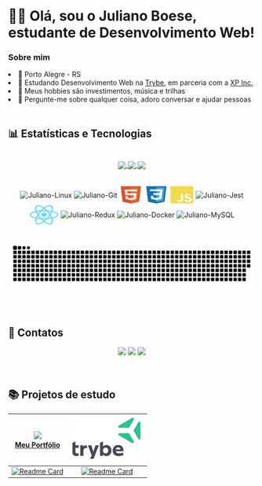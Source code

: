 # 👨‍💻 Olá, sou o Juliano Boese, estudante de Desenvolvimento Web!

<h3><strong>Sobre mim</strong></h3>

<div align="left" style="display: inline_block">
  <li> 🧉 Porto Alegre - RS</li>
  <li> 🔭 Estudando Desenvolvimento Web na <a href="https://betrybe.com">Trybe</a>, em parceria com a <a href="https://www.xpinc.com/">XP Inc.</a></li>
  <li> 🎸 Meus hobbies são investimentos, música e trilhas</li>
  <li> 💬 Pergunte-me sobre qualquer coisa, adoro conversar e ajudar pessoas</li>
</div>
<br>

## 📊 Estatísticas e Tecnologias

<br>
<div align="center">
<a href="https://github.com/anuraghazra/github-readme-stats">
  <img align="center" width="380px" src="https://github-readme-stats.vercel.app/api?username=julianoboese&count_private=true&show_icons=true&theme=nord" />
</a>
<a href="https://git.io/streak-stats">
  <img align="center" width="380px" src="http://github-readme-streak-stats.herokuapp.com?user=julianoboese&theme=nord&date_format=M%20j%5B%2C%20Y%5D" />
</a>
<a href="https://github.com/anuraghazra/github-readme-stats">
  <img align="center" width="380px" src="https://github-readme-stats.vercel.app/api/top-langs/?username=julianoboese&layout=compact&theme=nord" />
</a>
</div>
<br>
<div align="center" style="display: inline_block"><br>
  <img align="center" alt="Juliano-Linux" height="36" width="48" src="https://cdn.jsdelivr.net/gh/devicons/devicon/icons/linux/linux-original.svg" />
  <img align="center" alt="Juliano-Git" height="36" width="48" src="https://cdn.jsdelivr.net/gh/devicons/devicon/icons/git/git-original.svg" />
  <img align="center" alt="Juliano-HTML" height="36" width="48" src="https://raw.githubusercontent.com/devicons/devicon/master/icons/html5/html5-original.svg">
  <img align="center" alt="Juliano-CSS" height="36" width="48" src="https://raw.githubusercontent.com/devicons/devicon/master/icons/css3/css3-original.svg">
  <img align="center" alt="Juliano-Js" height="36" width="48" src="https://raw.githubusercontent.com/devicons/devicon/master/icons/javascript/javascript-plain.svg">
  <img align="center" alt="Juliano-Jest" height="36" width="48" src="https://cdn.jsdelivr.net/gh/devicons/devicon/icons/jest/jest-plain.svg" />
  <img align="center" alt="Juliano-React" height="45" width="60" src="https://raw.githubusercontent.com/devicons/devicon/master/icons/react/react-original.svg">
  <img align="center" alt="Juliano-Redux" height="39" width="52" src="https://cdn.jsdelivr.net/gh/devicons/devicon/icons/redux/redux-original.svg" />
  <img align="center" alt="Juliano-Docker" height="51" width="68" src="https://cdn.jsdelivr.net/gh/devicons/devicon/icons/docker/docker-original.svg">
  <img align="center" alt="Juliano-MySQL" height="57" width="76" src="https://cdn.jsdelivr.net/gh/devicons/devicon/icons/mysql/mysql-original-wordmark.svg">
</div>
<br>
<div align="center">
  
  ![Snake animation](https://github.com/julianoboese/julianoboese/blob/output/github-contribution-grid-snake.svg)
  
</div>
<br>

## 💬 Contatos

<div align="center" style="display: inline_block">
  <a href="https://github.com/julianoboese" target="_blank"><img src="https://img.shields.io/badge/GitHub-100000?style=for-the-badge&logo=github&logoColor=white" target="_blank"></a> 
  <a href="https://www.linkedin.com/in/julianoboese" target="_blank"><img src="https://img.shields.io/badge/LinkedIn-0077B5?style=for-the-badge&logo=linkedin&logoColor=white"></a> 
  <a href = "mailto:juliano.boese@gmail.com"><img src="https://img.shields.io/badge/Gmail-D14836?style=for-the-badge&logo=gmail&logoColor=white" target="_blank"></a>
</div>
<br><br>

## 📚 Projetos de estudo
<div align="center">
  
  <a href="https://julianoboese.github.io" align="center"><img src="https://img.icons8.com/external-flaticons-lineal-color-flat-icons/64/000000/external-portfolio-web-development-flaticons-lineal-color-flat-icons-2.png"/><br>Meu Portfólio</a> | <a href="https://www.betrybe.com"><img width="150rem" src="./logos/logo-trybe.png"/></a>
:-----: | :------:
[![Readme Card](https://github-readme-stats.vercel.app/api/pin/?username=julianoboese&repo=julianoboese.github.io&theme=nord)](https://github.com/julianoboese/julianoboese.github.io) | [![Readme Card](https://github-readme-stats.vercel.app/api/pin/?username=julianoboese&repo=trybe-exercicios&theme=nord)](https://github.com/julianoboese/trybe-exercicios)
  
</div>
